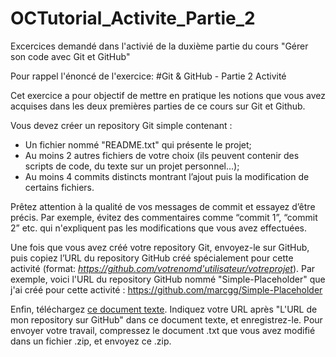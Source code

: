 # OCTutorial_Activite_Partie_2
Excercices demandé dans l'activié de la duxième partie du cours "Gérer son code avec Git et GitHub"

Pour rappel l'énoncé de l'exercice:
#Git & GitHub - Partie 2 Activité

Cet exercice a pour objectif de mettre en pratique les notions que vous avez acquises dans les deux premières parties de ce cours sur Git et Github.

Vous devez créer un repository Git simple contenant :

* Un fichier nommé "README.txt" qui présente le projet;
* Au moins 2 autres fichiers de votre choix (ils peuvent contenir des scripts de code, du texte sur un projet personnel...);
* Au moins 4 commits distincts montrant l’ajout puis la modification de certains fichiers.

Prêtez attention à la qualité de vos messages de commit et essayez d’être précis. Par exemple, évitez des commentaires comme “commit 1”, “commit 2” etc. qui n'expliquent pas les modifications que vous avez effectuées.

Une fois que vous avez créé votre repository Git, envoyez-le sur GitHub, puis copiez l’URL du repository GitHub créé spécialement pour cette activité (format: *https://github.com/votrenomd'utilisateur/votreprojet*). Par exemple, voici l'URL du repository GitHub nommé "Simple-Placeholder" que j'ai créé pour cette activité : https://github.com/marcgg/Simple-Placeholder

Enfin, téléchargez [ce document texte][1]. Indiquez votre URL après "L'URL de mon repository sur GitHub" dans ce document texte, et enregistrez-le. Pour envoyer votre travail, compressez le document .txt que vous avez modifié dans un fichier .zip, et envoyez ce .zip.

[1]:http://storage.googleapis.com/oc-courses-files/Git_GitHub/git_p2_activite%CC%81.txt?v=4